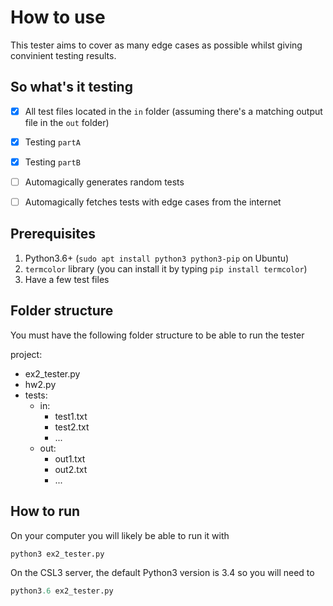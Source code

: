 # How to use
This tester aims to cover as many edge cases as possible whilst giving convinient testing results.

## So what's it testing
 - [x] All test files located in the `in` folder (assuming there's a matching output file in the `out` folder)
 - [x] Testing `partA`
 - [x] Testing `partB`
 - [ ] Automagically generates random tests
 - [ ] Automagically fetches tests with edge cases from the internet


## Prerequisites
1. Python3.6+ (`sudo apt install python3 python3-pip` on Ubuntu)
2. `termcolor` library (you can install it by typing `pip install termcolor`)
3. Have a few test files

## Folder structure
You must have the following folder structure to be able to run the tester

project:
 * ex2_tester.py
 * hw2.py
 * tests:
   * in:
     * test1.txt
     * test2.txt
     * ...
   * out:
     * out1.txt
     * out2.txt
     * ...

## How to run
On your computer you will likely be able to run it with
```python
python3 ex2_tester.py
```
On the CSL3 server, the default Python3 version is 3.4 so you will need to
```python
python3.6 ex2_tester.py
```
